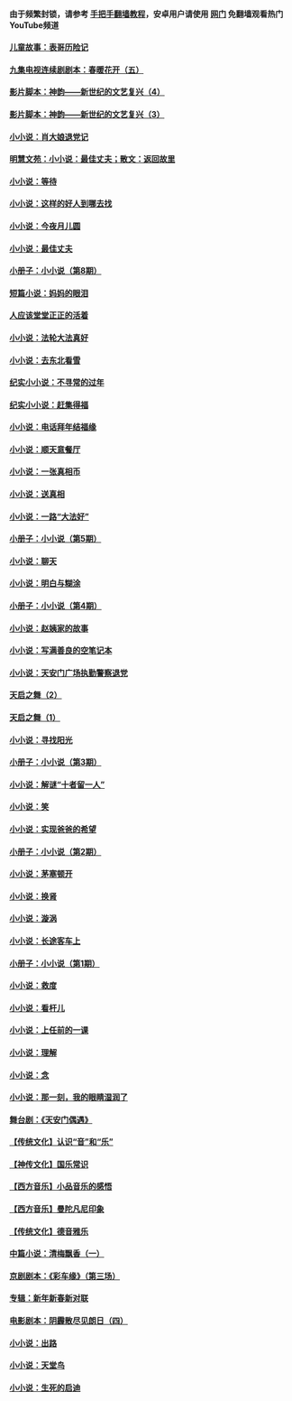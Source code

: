 #### 由于频繁封锁，请参考 [手把手翻墙教程](https://github.com/gfw-breaker/guides/wiki/)，安卓用户请使用 [网门](https://github.com/gfw-breaker/nogfw/blob/master/dl.md?t=06130701) 免翻墙观看热门YouTube频道 

#### [儿童故事：表哥历险记](../pages/328/383535.md?t=06130701) 

#### [九集电视连续剧剧本：春暖花开（五）](../pages/328/275919.md?t=06130701) 

#### [影片脚本：神韵——新世纪的文艺复兴（4）](../pages/328/266089.md?t=06130701) 

#### [影片脚本：神韵——新世纪的文艺复兴（3）](../pages/328/266087.md?t=06130701) 

#### [小小说：肖大娘退党记](../pages/328/239807.md?t=06130701) 

#### [明慧文苑：小小说：最佳丈夫；散文：返回故里](../pages/328/3439.md?t=06130701) 

#### [小小说：等待](../pages/328/223927.md?t=06130701) 

#### [小小说：这样的好人到哪去找](../pages/328/209396.md?t=06130701) 

#### [小小说：今夜月儿圆](../pages/328/193588.md?t=06130701) 

#### [小小说：最佳丈夫](../pages/328/190938.md?t=06130701) 

#### [小册子：小小说（第8期）](../pages/328/188202.md?t=06130701) 

#### [短篇小说：妈妈的眼泪](../pages/328/187712.md?t=06130701) 

#### [人应该堂堂正正的活着](../pages/328/182430.md?t=06130701) 

#### [小小说：法轮大法真好](../pages/328/174669.md?t=06130701) 

#### [小小说：去东北看雪](../pages/328/173882.md?t=06130701) 

#### [纪实小小说：不寻常的过年](../pages/328/173187.md?t=06130701) 

#### [纪实小小说：赶集得福](../pages/328/172652.md?t=06130701) 

#### [小小说：电话拜年结福缘](../pages/328/172533.md?t=06130701) 

#### [小小说：顺天意餐厅](../pages/328/170182.md?t=06130701) 

#### [小小说：一张真相币](../pages/328/169410.md?t=06130701) 

#### [小小说：送真相](../pages/328/166713.md?t=06130701) 

#### [小小说：一路“大法好”](../pages/328/162016.md?t=06130701) 

#### [小册子：小小说（第5期）](../pages/328/161131.md?t=06130701) 

#### [小小说：聊天](../pages/328/159640.md?t=06130701) 

#### [小小说：明白与糊涂](../pages/328/158101.md?t=06130701) 

#### [小册子：小小说（第4期）](../pages/328/158006.md?t=06130701) 

#### [小小说：赵姨家的故事](../pages/328/157843.md?t=06130701) 

#### [小小说：写满善良的空笔记本](../pages/328/157382.md?t=06130701) 

#### [小小说：天安门广场执勤警察退党](../pages/328/156982.md?t=06130701) 

#### [天启之舞（2）](../pages/328/153440.md?t=06130701) 

#### [天启之舞（1）](../pages/328/153439.md?t=06130701) 

#### [小小说：寻找阳光](../pages/328/153065.md?t=06130701) 

#### [小册子：小小说（第3期）](../pages/328/151715.md?t=06130701) 

#### [小小说：解谜“十者留一人”](../pages/328/148967.md?t=06130701) 

#### [小小说：笑](../pages/328/148905.md?t=06130701) 

#### [小小说：实现爸爸的希望](../pages/328/148096.md?t=06130701) 

#### [小册子：小小说（第2期）](../pages/328/147214.md?t=06130701) 

#### [小小说：茅塞顿开](../pages/328/147030.md?t=06130701) 

#### [小小说：换肾](../pages/328/146770.md?t=06130701) 

#### [小小说：漩涡](../pages/328/146683.md?t=06130701) 

#### [小小说：长途客车上](../pages/328/145076.md?t=06130701) 

#### [小册子：小小说（第1期）](../pages/328/143963.md?t=06130701) 

#### [小小说：救度](../pages/328/143927.md?t=06130701) 

#### [小小说：看杆儿](../pages/328/142137.md?t=06130701) 

#### [小小说：上任前的一课](../pages/328/140808.md?t=06130701) 

#### [小小说：理解](../pages/328/140476.md?t=06130701) 

#### [小小说：念](../pages/328/139513.md?t=06130701) 

#### [小小说：那一刻，我的眼睛湿润了](../pages/328/138476.md?t=06130701) 

#### [舞台剧：《天安门偶遇》](../pages/328/117155.md?t=06130701) 

#### [【传统文化】认识“音”和“乐”](../pages/328/108667.md?t=06130701) 

#### [【神传文化】国乐常识](../pages/328/104225.md?t=06130701) 

#### [【西方音乐】小品音乐的感悟](../pages/328/102924.md?t=06130701) 

#### [【西方音乐】曼陀凡尼印象](../pages/328/102922.md?t=06130701) 

#### [【传统文化】德音雅乐](../pages/328/102923.md?t=06130701) 

#### [中篇小说：清梅飘香（一）](../pages/328/101058.md?t=06130701) 

#### [京剧剧本：《彩车缘》（第三场）](../pages/328/96434.md?t=06130701) 

#### [专辑：新年新春新对联](../pages/328/94991.md?t=06130701) 

#### [电影剧本：阴霾散尽见朗日（四）](../pages/328/87081.md?t=06130701) 

#### [小小说：出路](../pages/328/84848.md?t=06130701) 

#### [小小说：天堂鸟](../pages/328/83084.md?t=06130701) 

#### [小小说：生死的启迪](../pages/328/70977.md?t=06130701) 

